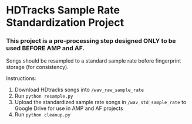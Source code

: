 # HDTracks Sample Rate Standardization Project

### This project is a pre-processing step designed ONLY to be used BEFORE AMP and AF. 
Songs should be resampled to a standard sample rate before fingerprint storage (for consistency).

Instructions:
1. Download HDtracks songs into `/wav_raw_sample_rate`
2. Run `python resample.py`
3. Upload the standardized sample rate songs in `/wav_std_sample_rate` to Google Drive for use in AMP and AF projects
4. Run `python cleanup.py`

